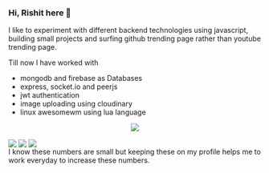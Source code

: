 ### Hi, Rishit here 👋

I like to experiment with different backend technologies using javascript, building small projects and surfing github trending page rather than youtube trending page.

Till now I have worked with
- mongodb and firebase as Databases
- express, socket.io and peerjs
- jwt authentication
- image uploading using cloudinary
- linux awesomewm using lua language

<p align="center">
  <img align="center" src="https://i.imgur.com/WtVOjr6.gif">
 </p>


<a align="center">
  <img align="center" src="https://github-readme-stats.vercel.app/api?username=genzyy&hide=prs,issues&theme=dark&include_all_commits=true" />
<a>
<a>
  <img align="center" src="https://github-readme-stats.vercel.app/api/pin/?username=genzyy&repo=awesome-config&&theme=dark" />
<a>
 <a>
  <img align="center" src="https://github-readme-stats.vercel.app/api/pin/?username=genzyy&repo=bspwm-config&&theme=dark" />
<a>

<br/>
I know these numbers are small but keeping these on my profile helps me to work everyday to increase these numbers.
